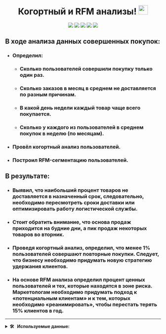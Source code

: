 <div align='center'>
<h1>
  Когортный и RFM анализы!
  <img src="https://media.giphy.com/media/hvRJCLFzcasrR4ia7z/giphy.gif" width="30px"/>
</h1>
</div>
<div align='center'>
   <img src="https://img.shields.io/badge/Python-%23AFEEEE?style=for-the-badge&logo=Python&logoColor=yellow"/>
   <img src="https://img.shields.io/badge/pandas-%23AFEEEE?style=for-the-badge&logo=pandas&logoColor=white"/>
   <img src="https://img.shields.io/badge/Seaborn-%23AFEEEE?style=for-the-badge&logo=Seaborn"/>
   <img src="https://img.shields.io/badge/matplotlib-%23AFEEEE?style=for-the-badge&logo=matplotlib&logoColor=white"/>
   <img src="https://img.shields.io/badge/numpy%20-%23AFEEEE?style=for-the-badge&logo=numpy%20&logoColor=white"/>
</div>

## В ходе анализа данных совершенных покупок:
* ### Определил:
  * ### Сколько пользователей совершили покупку только один раз.
  * ### Сколько заказов в месяц в среднем не доставляется по разным причинам.
  * ### В какой день недели каждый товар чаще всего покупается.
  * ### Сколько у каждого из пользователей в среднем покупок в неделю (по месяцам).
* ### Провёл когортный анализ пользователей.
* ### Построил RFM-сегментацию пользователей.

## В результате:
* ### Выявил, что наибольший процент товаров не доставляется в назначенный срок, следовательно, необходимо пересмотреть сроки доставки или оптимизировать работу логистической службы.
* ### Стоит обратить внимание, что основа продаж приходится на будние дни, а пик продаж некоторых товаров во вторник.
* ### Проведя когортный анализ, определил, что менее 1% пользователей совершают повторные покупки. Следует, что бизнесу необходимо придумать новую стратегию удержания клиентов.
* ### На основе RFM анализа определил процент ценных пользователей и тех, которые находятся в зоне риска. Маркетологам необходимо придумать подход к «потенциальным клиентам» и к тем, которых необходимо «реанимировать», чтобы перестать терять 15% клиентов в год.
---

<details>
  <summary><b> 🛠 &nbsp;&nbsp;Используемые данные:&nbsp;</b></summary>
  <br/> 
<div>
<details>
  <summary><b>&nbsp;&nbsp;olist_customers_datase.csv — таблица с уникальными идентификаторами пользователей&nbsp;</b></summary>
  
* customer_id — позаказный идентификатор пользователя

* customer_unique_id —  уникальный идентификатор пользователя  (аналог номера паспорта)

*  customer_zip_code_prefix —  почтовый индекс пользователя

*  customer_city —  город доставки пользователя

*  customer_state —  штат доставки пользователя


</details>


<details>
  <summary><b>&nbsp;&nbsp;olist_orders_dataset.csv —  таблица заказов&nbsp;</b></summary>
  
*  order_id —  уникальный идентификатор заказа (номер чека)

*  customer_id —  позаказный идентификатор пользователя
  
*  order_status —  статус заказа
  
*  order_purchase_timestamp —  время создания заказа
  
*  order_approved_at —  время подтверждения оплаты заказа
  
*  order_delivered_carrier_date —  время передачи заказа в логистическую службу
  
*  order_delivered_customer_date —  время доставки заказа
  
*  order_estimated_delivery_date —  обещанная дата доставки

</details>

<details>
  <summary><b>&nbsp;&nbsp;olist_order_items_dataset.csv —  товарные позиции, входящие в заказы&nbsp;</b></summary>
  
*  order_id —  уникальный идентификатор заказа (номер чека)
  
*  order_item_id —  идентификатор товара внутри одного заказа
   
*  product_id —  ид товара (аналог штрихкода)
   
*  seller_id — ид производителя товара
   
*  shipping_limit_date —  максимальная дата доставки продавцом для передачи заказа партнеру по логистике
   
*  price —  цена за единицу товара
  
*  freight_value —  вес товара
</details>
</div>
</details>
